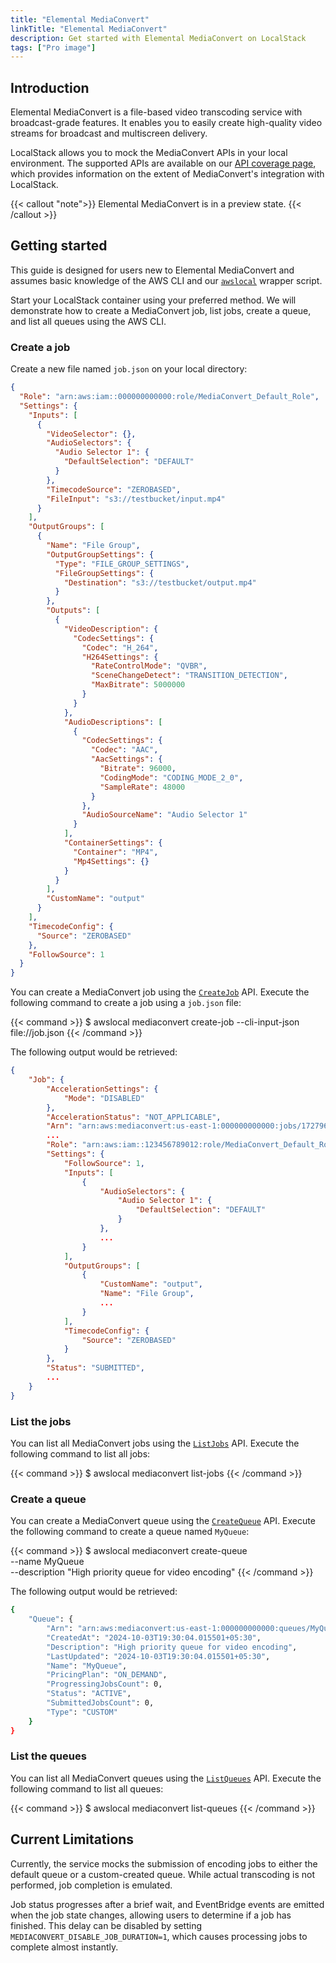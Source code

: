 ```yaml
---
title: "Elemental MediaConvert"
linkTitle: "Elemental MediaConvert"
description: Get started with Elemental MediaConvert on LocalStack
tags: ["Pro image"]
---
```


## Introduction

Elemental MediaConvert is a file-based video transcoding service with broadcast-grade features.
It enables you to easily create high-quality video streams for broadcast and multiscreen delivery.

LocalStack allows you to mock the MediaConvert APIs in your local environment.
The supported APIs are available on our [API coverage page](https://docs.localstack.cloud/references/coverage/coverage_mediaconvert/), which provides information on the extent of MediaConvert's integration with LocalStack.

{{< callout "note">}}
Elemental MediaConvert is in a preview state.
{{< /callout >}}

## Getting started

This guide is designed for users new to Elemental MediaConvert and assumes basic knowledge of the AWS CLI and our [`awslocal`](https://github.com/localstack/awscli-local) wrapper script.

Start your LocalStack container using your preferred method.
We will demonstrate how to create a MediaConvert job, list jobs, create a queue, and list all queues using the AWS CLI.

### Create a job

Create a new file named `job.json` on your local directory:

```json
{
  "Role": "arn:aws:iam::000000000000:role/MediaConvert_Default_Role",
  "Settings": {
    "Inputs": [
      {
        "VideoSelector": {},
        "AudioSelectors": {
          "Audio Selector 1": {
            "DefaultSelection": "DEFAULT"
          }
        },
        "TimecodeSource": "ZEROBASED",
        "FileInput": "s3://testbucket/input.mp4"
      }
    ],
    "OutputGroups": [
      {
        "Name": "File Group",
        "OutputGroupSettings": {
          "Type": "FILE_GROUP_SETTINGS",
          "FileGroupSettings": {
            "Destination": "s3://testbucket/output.mp4"
          }
        },
        "Outputs": [
          {
            "VideoDescription": {
              "CodecSettings": {
                "Codec": "H_264",
                "H264Settings": {
                  "RateControlMode": "QVBR",
                  "SceneChangeDetect": "TRANSITION_DETECTION",
                  "MaxBitrate": 5000000
                }
              }
            },
            "AudioDescriptions": [
              {
                "CodecSettings": {
                  "Codec": "AAC",
                  "AacSettings": {
                    "Bitrate": 96000,
                    "CodingMode": "CODING_MODE_2_0",
                    "SampleRate": 48000
                  }
                },
                "AudioSourceName": "Audio Selector 1"
              }
            ],
            "ContainerSettings": {
              "Container": "MP4",
              "Mp4Settings": {}
            }
          }
        ],
        "CustomName": "output"
      }
    ],
    "TimecodeConfig": {
      "Source": "ZEROBASED"
    },
    "FollowSource": 1
  }
}
```

You can create a MediaConvert job using the [`CreateJob`](https://docs.aws.amazon.com/goto/WebAPI/mediaconvert-2017-08-29/CreateJob) API.
Execute the following command to create a job using a `job.json` file:

{{< command >}}
$ awslocal mediaconvert create-job --cli-input-json file://job.json
{{< /command >}}

The following output would be retrieved:

```json
{
    "Job": {
        "AccelerationSettings": {
            "Mode": "DISABLED"
        },
        "AccelerationStatus": "NOT_APPLICABLE",
        "Arn": "arn:aws:mediaconvert:us-east-1:000000000000:jobs/1727963943858-7bdace",
        ...
        "Role": "arn:aws:iam::123456789012:role/MediaConvert_Default_Role",
        "Settings": {
            "FollowSource": 1,
            "Inputs": [
                {
                    "AudioSelectors": {
                        "Audio Selector 1": {
                            "DefaultSelection": "DEFAULT"
                        }
                    },
                    ...
                }
            ],
            "OutputGroups": [
                {
                    "CustomName": "output",
                    "Name": "File Group",
                    ...
                }
            ],
            "TimecodeConfig": {
                "Source": "ZEROBASED"
            }
        },
        "Status": "SUBMITTED",
        ...
    }
}
```

### List the jobs

You can list all MediaConvert jobs using the [`ListJobs`](https://docs.aws.amazon.com/mediaconvert/latest/apireference/jobs.html#jobsget) API.
Execute the following command to list all jobs:

{{< command >}}
$ awslocal mediaconvert list-jobs
{{< /command >}}

### Create a queue

You can create a MediaConvert queue using the [`CreateQueue`](https://docs.aws.amazon.com/mediaconvert/latest/apireference/queues.html#queuespost) API.
Execute the following command to create a queue named `MyQueue`:

{{< command >}}
$ awslocal mediaconvert create-queue  
    --name MyQueue  
    --description "High priority queue for video encoding"
{{< /command >}}

The following output would be retrieved:

```bash
{
    "Queue": {
        "Arn": "arn:aws:mediaconvert:us-east-1:000000000000:queues/MyQueue",
        "CreatedAt": "2024-10-03T19:30:04.015501+05:30",
        "Description": "High priority queue for video encoding",
        "LastUpdated": "2024-10-03T19:30:04.015501+05:30",
        "Name": "MyQueue",
        "PricingPlan": "ON_DEMAND",
        "ProgressingJobsCount": 0,
        "Status": "ACTIVE",
        "SubmittedJobsCount": 0,
        "Type": "CUSTOM"
    }
}
```

### List the queues

You can list all MediaConvert queues using the [`ListQueues`](https://docs.aws.amazon.com/mediaconvert/latest/apireference/queues.html#queuesget) API.
Execute the following command to list all queues:

{{< command >}}
$ awslocal mediaconvert list-queues
{{< /command >}}

## Current Limitations

Currently, the service mocks the submission of encoding jobs to either the default queue or a custom-created queue.
While actual transcoding is not performed, job completion is emulated.

Job status progresses after a brief wait, and EventBridge events are emitted when the job state changes, allowing users to determine if a job has finished.
This delay can be disabled by setting  `MEDIACONVERT_DISABLE_JOB_DURATION=1`, which causes processing jobs to complete almost instantly.
